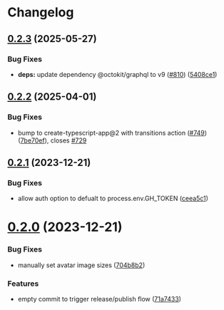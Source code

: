 # Changelog

## [0.2.3](https://github.com/JoshuaKGoldberg/github-sponsors-to-markdown/compare/0.2.2...0.2.3) (2025-05-27)

### Bug Fixes

- **deps:** update dependency @octokit/graphql to v9 ([#810](https://github.com/JoshuaKGoldberg/github-sponsors-to-markdown/issues/810)) ([5408ce1](https://github.com/JoshuaKGoldberg/github-sponsors-to-markdown/commit/5408ce128e32da35c0b73231922b256ee50663c2))

## [0.2.2](https://github.com/JoshuaKGoldberg/github-sponsors-to-markdown/compare/0.2.1...0.2.2) (2025-04-01)

### Bug Fixes

- bump to create-typescript-app@2 with transitions action ([#749](https://github.com/JoshuaKGoldberg/github-sponsors-to-markdown/issues/749)) ([7be70ef](https://github.com/JoshuaKGoldberg/github-sponsors-to-markdown/commit/7be70ef46da8e1cb85b6f1520c9cf75325edf3a7)), closes [#729](https://github.com/JoshuaKGoldberg/github-sponsors-to-markdown/issues/729)

## [0.2.1](https://github.com/JoshuaKGoldberg/github-sponsors-to-markdown/compare/0.2.0...0.2.1) (2023-12-21)

### Bug Fixes

- allow auth option to defualt to process.env.GH_TOKEN ([ceea5c1](https://github.com/JoshuaKGoldberg/github-sponsors-to-markdown/commit/ceea5c140bce661214918a964d8573d5a729bf15))

# [0.2.0](https://github.com/JoshuaKGoldberg/github-sponsors-to-markdown/compare/0.1.1...0.2.0) (2023-12-21)

### Bug Fixes

- manually set avatar image sizes ([704b8b2](https://github.com/JoshuaKGoldberg/github-sponsors-to-markdown/commit/704b8b22e7e7634bf77f6e04b2e15b8bbf4b90bf))

### Features

- empty commit to trigger release/publish flow ([71a7433](https://github.com/JoshuaKGoldberg/github-sponsors-to-markdown/commit/71a743347598239dd3fa459a665a515ab1cb4017))
